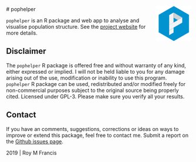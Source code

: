 <img src="man/figures/hexagon-128.png" align="right" width="96" height="96">
# pophelper

`pophelper` is an R package and web app to analyse and visualise population structure. See the [project website](http://royfrancis.github.io/pophelper/articles/index.html) for more details.

## Disclaimer

The `pophelper` R package is offered free and without warranty of any kind, either expressed or implied. I will not be held liable to you for any damage arising out of the use, modification or inability to use this program. `pophelper` R package can be used, redistributed and/or modified freely for non-commercial purposes subject to the original source being properly cited. Licensed under GPL-3. Please make sure you verify all your results.  

## Contact

If you have an comments, suggestions, corrections or ideas on ways to improve or extend this package, feel free to contact me. Submit a report on the [Github issues page](https://github.com/royfrancis/pophelper/issues).  

2019 | Roy M Francis  
